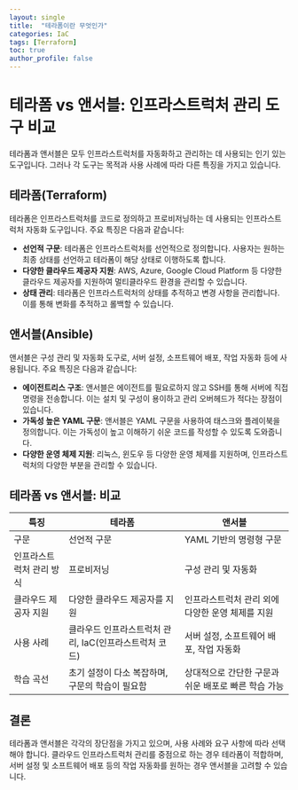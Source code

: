 ```yaml
---
layout: single
title:  "테라폼이란 무엇인가"
categories: IaC
tags: [Terraform]
toc: true
author_profile: false
---
```

# 테라폼 vs 앤서블: 인프라스트럭처 관리 도구 비교

테라폼과 앤서블은 모두 인프라스트럭처를 자동화하고 관리하는 데 사용되는 인기 있는 도구입니다. 그러나 각 도구는 목적과 사용 사례에 따라 다른 특징을 가지고 있습니다.

## 테라폼(Terraform)

테라폼은 인프라스트럭처를 코드로 정의하고 프로비저닝하는 데 사용되는 인프라스트럭처 자동화 도구입니다. 주요 특징은 다음과 같습니다:

- **선언적 구문**: 테라폼은 인프라스트럭처를 선언적으로 정의합니다. 사용자는 원하는 최종 상태를 선언하고 테라폼이 해당 상태로 이행하도록 합니다.
- **다양한 클라우드 제공자 지원**: AWS, Azure, Google Cloud Platform 등 다양한 클라우드 제공자를 지원하여 멀티클라우드 환경을 관리할 수 있습니다.
- **상태 관리**: 테라폼은 인프라스트럭처의 상태를 추적하고 변경 사항을 관리합니다. 이를 통해 변화를 추적하고 롤백할 수 있습니다.

## 앤서블(Ansible)

앤서블은 구성 관리 및 자동화 도구로, 서버 설정, 소프트웨어 배포, 작업 자동화 등에 사용됩니다. 주요 특징은 다음과 같습니다:

- **에이전트리스 구조**: 앤서블은 에이전트를 필요로하지 않고 SSH를 통해 서버에 직접 명령을 전송합니다. 이는 설치 및 구성이 용이하고 관리 오버헤드가 적다는 장점이 있습니다.
- **가독성 높은 YAML 구문**: 앤서블은 YAML 구문을 사용하여 태스크와 플레이북을 정의합니다. 이는 가독성이 높고 이해하기 쉬운 코드를 작성할 수 있도록 도와줍니다.
- **다양한 운영 체제 지원**: 리눅스, 윈도우 등 다양한 운영 체제를 지원하며, 인프라스트럭처의 다양한 부분을 관리할 수 있습니다.

## 테라폼 vs 앤서블: 비교

| 특징                | 테라폼                                         | 앤서블                                      |
|-------------------|----------------------------------------------|-------------------------------------------|
| 구문              | 선언적 구문                                   | YAML 기반의 명령형 구문                         |
| 인프라스트럭처 관리 방식 | 프로비저닝                                    | 구성 관리 및 자동화                             |
| 클라우드 제공자 지원 | 다양한 클라우드 제공자를 지원                    | 인프라스트럭처 관리 외에 다양한 운영 체제를 지원            |
| 사용 사례           | 클라우드 인프라스트럭처 관리, IaC(인프라스트럭처 코드)       | 서버 설정, 소프트웨어 배포, 작업 자동화                   |
| 학습 곡선           | 초기 설정이 다소 복잡하며, 구문의 학습이 필요함         | 상대적으로 간단한 구문과 쉬운 배포로 빠른 학습 가능            |

## 결론

테라폼과 앤서블은 각각의 장단점을 가지고 있으며, 사용 사례와 요구 사항에 따라 선택해야 합니다. 클라우드 인프라스트럭처 관리를 중점으로 하는 경우 테라폼이 적합하며, 서버 설정 및 소프트웨어 배포 등의 작업 자동화를 원하는 경우 앤서블을 고려할 수 있습니다.
